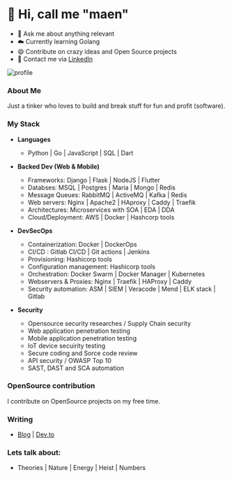 
# :man:  Hi, call me "maen"

- :snake: Ask me about anything relevant
- :cloud:  Currently learning Golang
- :smile:  Contribute on crazy ideas and Open Source projects
- :iphone: Contact me via [LinkedIn](https://www.linkedin.com/in/ruheza-ns-57b38718b/)


![profile](https://komarev.com/ghpvc/?username=maen08)


### About Me
Just a tinker who loves to build and break stuff for fun and profit (software).

### My Stack

- **Languages**
    - Python | Go | JavaScript | SQL | Dart 


- **Backed Dev (Web & Mobile)**
    - Frameworks:  Django | Flask | NodeJS | Flutter
    - Databses: MSQL | Postgres | Maria | Mongo | Redis
    - Message Queues: RabbitMQ | ActiveMQ | Kafka | Redis
    - Web servers:  Nginx | Apache2 | HAproxy | Caddy | Traefik
    - Architectures: Microservices with SOA | EDA | DDA 
    - Cloud/Deployment:  AWS | Docker | Hashcorp tools 


- **DevSecOps**
    - Containerization:  Docker | DockerOps
    - CI/CD :   Gitlab CI/CD | Git actions | Jenkins
    - Provisioning:  Hashicorp tools 
    - Configuration management:  Hashicorp tools
    - Orchestration:  Docker Swarm | Docker Manager | Kubernetes
    - Webservers & Proxies: Nginx | Traefik | HAProxy | Caddy
    - Security automation: ASM | SIEM | Veracode | Mend | ELK stack | Gitlab 


- **Security**
    - Opensource security researches / Supply Chain security
    - Web application penetration testing
    - Mobile application penetration testing
    - IoT device secuirity testing
    - Secure coding and Sorce code review
    - API security / OWASP Top 10
    - SAST, DAST and SCA automation 
 
  
### OpenSource contribution
I contribute on OpenSource projects on my free time.


### Writing
- [Blog](https://blog.maentechie.com) | [Dev.to](https://dev.to/maen) 


### Lets talk about:
- Theories | Nature | Energy | Heist | Numbers 


